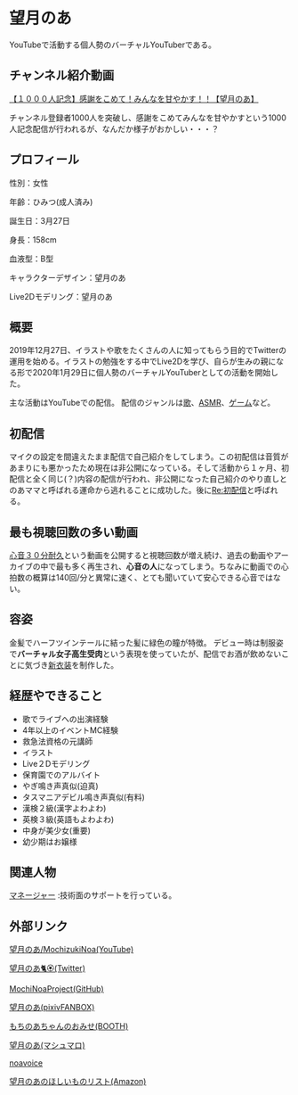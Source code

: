 # 望月のあ
YouTubeで活動する個人勢のバーチャルYouTuberである。

## チャンネル紹介動画

[【１０００人記念】感謝をこめて！みんなを甘やかす！！【望月のあ】](https://youtu.be/iLH-gW7Iu30)

チャンネル登録者1000人を突破し、感謝をこめてみんなを甘やかすという1000人記念配信が行われるが、なんだか様子がおかしい・・・？




## プロフィール

性別：女性

年齢：ひみつ(成人済み)

誕生日：3月27日

身長：158cm

血液型：B型

キャラクターデザイン：望月のあ

Live2Dモデリング：望月のあ

## 概要
2019年12月27日、イラストや歌をたくさんの人に知ってもらう目的でTwitterの運用を始める。イラストの勉強をする中でLive2Dを学び、自らが生みの親になる形で2020年1月29日に個人勢のバーチャルYouTuberとしての活動を開始した。

主な活動はYouTubeでの配信。
配信のジャンルは[歌](https://youtu.be/l_toyeBCcbY)、[ASMR](https://youtu.be/8D20KQ6lgq4)、[ゲーム](https://youtu.be/kDgO2pwlEpg)など。


## 初配信
マイクの設定を間違えたまま配信で自己紹介をしてしまう。この初配信は音質があまりにも悪かったため現在は非公開になっている。そして活動から１ヶ月、初配信と全く同じ(？)内容の配信が行われ、非公開になった自己紹介のやり直しとのあママと呼ばれる運命から逃れることに成功した。後に[Re:初配信](https://youtu.be/A568brCv2Ks)と呼ばれる。


## 最も視聴回数の多い動画
[心音３０分耐久](https://youtu.be/-h1ot4Queko)という動画を公開すると視聴回数が増え続け、過去の動画やアーカイブの中で最も多く再生され、**心音の人**になってしまう。ちなみに動画での心拍数の概算は140回/分と異常に速く、とても聞いていて安心できる心音ではない。


## 容姿
金髪でハーフツインテールに結った髪に緑色の瞳が特徴。
デビュー時は制服姿で**バーチャル女子高生受肉**という表現を使っていたが、配信でお酒が飲めないことに気づき[新衣装](https://youtu.be/-oqCP_NxgIY)を制作した。


## 経歴やできること
- 歌でライブへの出演経験
- 4年以上のイベントMC経験
- 救急法資格の元講師
- イラスト
- Live２Dモデリング
- 保育園でのアルバイト
- やぎ鳴き声真似(迫真)
- タスマニアデビル鳴き声真似(有料)
- 漢検２級(漢字よわよわ)
- 英検３級(英語もよわよわ)
- 中身が美少女(重要)
- 幼少期はお嬢様


## 関連人物
[マネージャー](https://twitter.com/supertenshichan) :技術面のサポートを行っている。

## 外部リンク
[望月のあ/MochizukiNoa(YouTube)](https://www.youtube.com/channel/UCQZqwa5cnLN8HNpZyr3Z6vQ)

[望月のあ🐈🏵(Twitter)](https://twitter.com/_noach)

[MochiNoaProject(GitHub)](https://github.com/MochiNoaProject/homepage)

[望月のあ(pixivFANBOX)](https://www.pixiv.net/fanbox/creator/49400494)

[もちのあちゃんのおみせ(BOOTH)](https://mochinoa.booth.pm/)

[望月のあ(マシュマロ)](https://marshmallow-qa.com/_noach)

[noavoice](https://noavoice.now.sh/)

[望月のあのほしいものリスト(Amazon)](https://www.amazon.co.jp/hz/wishlist/ls/2RTKOY6B6JKZX?ref_)


